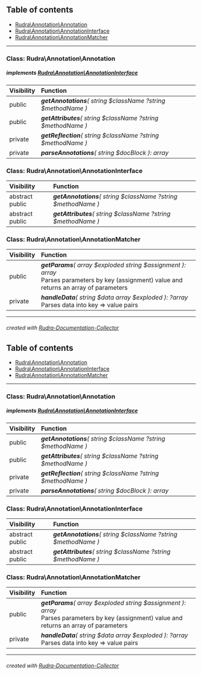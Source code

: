 ## Table of contents
- [Rudra\Annotation\Annotation](#rudra_annotation_annotation)
- [Rudra\Annotation\AnnotationInterface](#rudra_annotation_annotationinterface)
- [Rudra\Annotation\AnnotationMatcher](#rudra_annotation_annotationmatcher)
<hr>

<a id="rudra_annotation_annotation"></a>

### Class: Rudra\Annotation\Annotation
##### implements [Rudra\Annotation\AnnotationInterface](#rudra_annotation_annotationinterface)
| Visibility | Function |
|:-----------|:---------|
|public|<em><strong>getAnnotations</strong>( string $className  ?string $methodName )</em><br>|
|public|<em><strong>getAttributes</strong>( string $className  ?string $methodName )</em><br>|
|private|<em><strong>getReflection</strong>( string $className  ?string $methodName )</em><br>|
|private|<em><strong>parseAnnotations</strong>( string $docBlock ): array</em><br>|


<a id="rudra_annotation_annotationinterface"></a>

### Class: Rudra\Annotation\AnnotationInterface
| Visibility | Function |
|:-----------|:---------|
|abstract public|<em><strong>getAnnotations</strong>( string $className  ?string $methodName )</em><br>|
|abstract public|<em><strong>getAttributes</strong>( string $className  ?string $methodName )</em><br>|


<a id="rudra_annotation_annotationmatcher"></a>

### Class: Rudra\Annotation\AnnotationMatcher
| Visibility | Function |
|:-----------|:---------|
|public|<em><strong>getParams</strong>( array $exploded  string $assignment ): array</em><br>Parses parameters by key (assignment) value and returns an array of parameters|
|private|<em><strong>handleData</strong>( string $data  array $exploded ): ?array</em><br>Parses data into key => value pairs|
<hr>

###### created with [Rudra-Documentation-Collector](#https://github.com/Jagepard/Rudra-Documentation-Collector)
## Table of contents
- [Rudra\Annotation\Annotation](#rudra_annotation_annotation)
- [Rudra\Annotation\AnnotationInterface](#rudra_annotation_annotationinterface)
- [Rudra\Annotation\AnnotationMatcher](#rudra_annotation_annotationmatcher)
<hr>

<a id="rudra_annotation_annotation"></a>

### Class: Rudra\Annotation\Annotation
##### implements [Rudra\Annotation\AnnotationInterface](#rudra_annotation_annotationinterface)
| Visibility | Function |
|:-----------|:---------|
|public|<em><strong>getAnnotations</strong>( string $className  ?string $methodName )</em><br>|
|public|<em><strong>getAttributes</strong>( string $className  ?string $methodName )</em><br>|
|private|<em><strong>getReflection</strong>( string $className  ?string $methodName )</em><br>|
|private|<em><strong>parseAnnotations</strong>( string $docBlock ): array</em><br>|


<a id="rudra_annotation_annotationinterface"></a>

### Class: Rudra\Annotation\AnnotationInterface
| Visibility | Function |
|:-----------|:---------|
|abstract public|<em><strong>getAnnotations</strong>( string $className  ?string $methodName )</em><br>|
|abstract public|<em><strong>getAttributes</strong>( string $className  ?string $methodName )</em><br>|


<a id="rudra_annotation_annotationmatcher"></a>

### Class: Rudra\Annotation\AnnotationMatcher
| Visibility | Function |
|:-----------|:---------|
|public|<em><strong>getParams</strong>( array $exploded  string $assignment ): array</em><br>Parses parameters by key (assignment) value and returns an array of parameters|
|private|<em><strong>handleData</strong>( string $data  array $exploded ): ?array</em><br>Parses data into key => value pairs|
<hr>

###### created with [Rudra-Documentation-Collector](#https://github.com/Jagepard/Rudra-Documentation-Collector)
